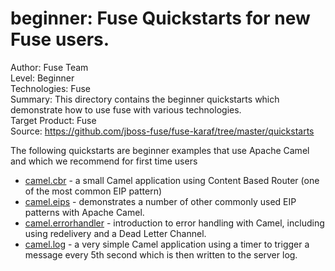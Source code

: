 <!--

     Copyright 2005-2017 Red Hat, Inc.

     Red Hat licenses this file to you under the Apache License, version
     2.0 (the "License"); you may not use this file except in compliance
     with the License.  You may obtain a copy of the License at

        http://www.apache.org/licenses/LICENSE-2.0

     Unless required by applicable law or agreed to in writing, software
     distributed under the License is distributed on an "AS IS" BASIS,
     WITHOUT WARRANTIES OR CONDITIONS OF ANY KIND, either express or
     implied.  See the License for the specific language governing
     permissions and limitations under the License.

-->
beginner: Fuse Quickstarts for new Fuse users.
======================================================
Author: Fuse Team  
Level: Beginner  
Technologies: Fuse  
Summary: This directory contains the beginner quickstarts which demonstrate how to use fuse with various technologies.  
Target Product: Fuse  
Source: <https://github.com/jboss-fuse/fuse-karaf/tree/master/quickstarts>  

The following quickstarts are beginner examples that use Apache Camel and which we recommend for first time users

* [camel.cbr](camel-cbr) - a small Camel application using Content Based Router (one of the most common EIP pattern)
* [camel.eips](camel-eips) - demonstrates a number of other commonly used EIP patterns with Apache Camel.
* [camel.errorhandler](camel-errorhandler) - introduction to error handling with Camel, including using redelivery and a Dead Letter Channel.
* [camel.log](camel-log) - a very simple Camel application using a timer to trigger a message every 5th second which is then written to the server log.